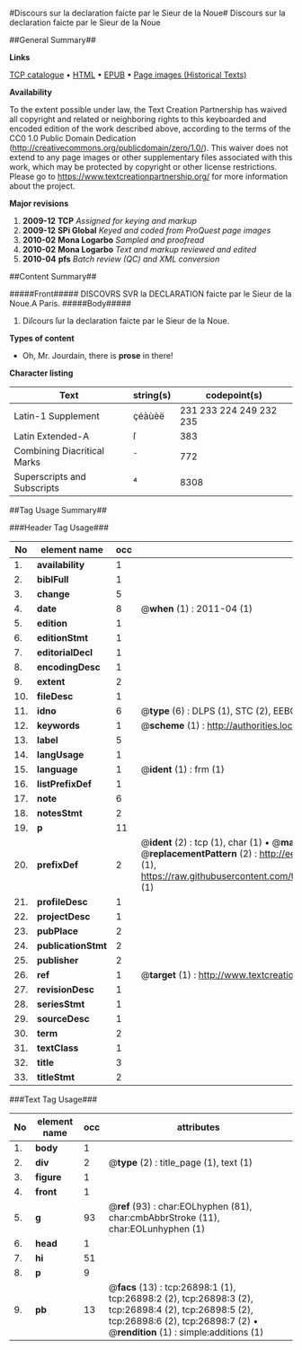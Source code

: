 #Discours sur la declaration faicte par le Sieur de la Noue#
Discours sur la declaration faicte par le Sieur de la Noue

##General Summary##

**Links**

[TCP catalogue](http://www.ota.ox.ac.uk/tcp/)  • 
[HTML](http://tei.it.ox.ac.uk/tcp/Texts-HTML/free/A05/A05072.html)  • 
[EPUB](http://tei.it.ox.ac.uk/tcp/Texts-EPUB/free/A05/A05072.epub) • 
[Page images (Historical Texts)](https://historicaltexts.jisc.ac.uk/eebo-23832144e)

**Availability**

To the extent possible under law, the Text Creation Partnership has waived all copyright and related or neighboring rights to this keyboarded and encoded edition of the work described above, according to the terms of the CC0 1.0 Public Domain Dedication (http://creativecommons.org/publicdomain/zero/1.0/). This waiver does not extend to any page images or other supplementary files associated with this work, which may be protected by copyright or other license restrictions. Please go to https://www.textcreationpartnership.org/ for more information about the project.

**Major revisions**

1. __2009-12__ __TCP__ *Assigned for keying and markup*
1. __2009-12__ __SPi Global__ *Keyed and coded from ProQuest page images*
1. __2010-02__ __Mona Logarbo__ *Sampled and proofread*
1. __2010-02__ __Mona Logarbo__ *Text and markup reviewed and edited*
1. __2010-04__ __pfs__ *Batch review (QC) and XML conversion*

##Content Summary##

#####Front#####
DISCOVRS SVR la DECLARATION faicte par le Sieur de la Noue.A Paris.
#####Body#####

1. Diſcours ſur la declaration faicte par le Sieur de la Noue.

**Types of content**

  * Oh, Mr. Jourdain, there is **prose** in there!

**Character listing**


|Text|string(s)|codepoint(s)|
|---|---|---|
|Latin-1 Supplement|çéàùèë|231 233 224 249 232 235|
|Latin Extended-A|ſ|383|
|Combining             Diacritical Marks|̄|772|
|Superscripts             and Subscripts|⁴|8308|

##Tag Usage Summary##

###Header Tag Usage###

|No|element name|occ|attributes|
|---|---|---|---|
|1.|__availability__|1||
|2.|__biblFull__|1||
|3.|__change__|5||
|4.|__date__|8| @__when__ (1) : 2011-04 (1)|
|5.|__edition__|1||
|6.|__editionStmt__|1||
|7.|__editorialDecl__|1||
|8.|__encodingDesc__|1||
|9.|__extent__|2||
|10.|__fileDesc__|1||
|11.|__idno__|6| @__type__ (6) : DLPS (1), STC (2), EEBO-CITATION (1), OCLC (1), VID (1)|
|12.|__keywords__|1| @__scheme__ (1) : http://authorities.loc.gov/ (1)|
|13.|__label__|5||
|14.|__langUsage__|1||
|15.|__language__|1| @__ident__ (1) : frm (1)|
|16.|__listPrefixDef__|1||
|17.|__note__|6||
|18.|__notesStmt__|2||
|19.|__p__|11||
|20.|__prefixDef__|2| @__ident__ (2) : tcp (1), char (1)  •  @__matchPattern__ (2) : ([0-9\-]+):([0-9IVX]+) (1), (.+) (1)  •  @__replacementPattern__ (2) : http://eebo.chadwyck.com/downloadtiff?vid=$1&page=$2 (1), https://raw.githubusercontent.com/textcreationpartnership/Texts/master/tcpchars.xml#$1 (1)|
|21.|__profileDesc__|1||
|22.|__projectDesc__|1||
|23.|__pubPlace__|2||
|24.|__publicationStmt__|2||
|25.|__publisher__|2||
|26.|__ref__|1| @__target__ (1) : http://www.textcreationpartnership.org/docs/. (1)|
|27.|__revisionDesc__|1||
|28.|__seriesStmt__|1||
|29.|__sourceDesc__|1||
|30.|__term__|2||
|31.|__textClass__|1||
|32.|__title__|3||
|33.|__titleStmt__|2||


###Text Tag Usage###

|No|element name|occ|attributes|
|---|---|---|---|
|1.|__body__|1||
|2.|__div__|2| @__type__ (2) : title_page (1), text (1)|
|3.|__figure__|1||
|4.|__front__|1||
|5.|__g__|93| @__ref__ (93) : char:EOLhyphen (81), char:cmbAbbrStroke (11), char:EOLunhyphen (1)|
|6.|__head__|1||
|7.|__hi__|51||
|8.|__p__|9||
|9.|__pb__|13| @__facs__ (13) : tcp:26898:1 (1), tcp:26898:2 (2), tcp:26898:3 (2), tcp:26898:4 (2), tcp:26898:5 (2), tcp:26898:6 (2), tcp:26898:7 (2)  •  @__rendition__ (1) : simple:additions (1)|
